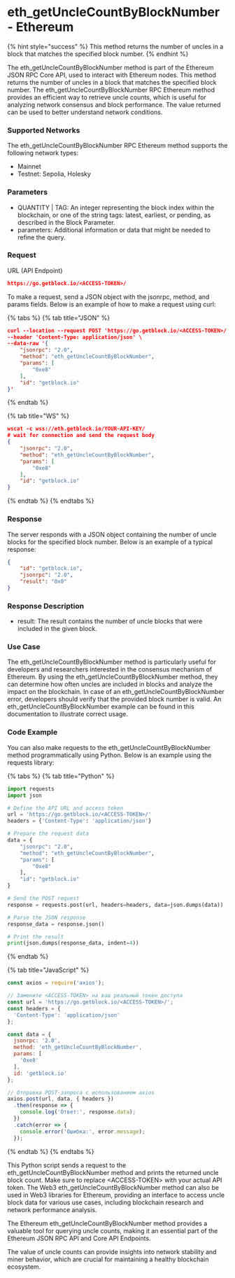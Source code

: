 # eth\_getUncleCountByBlockNumber - Ethereum

{% hint style="success" %}
This method returns the number of uncles in a block that matches the specified block number.
{% endhint %}

The eth\_getUncleCountByBlockNumber method is part of the Ethereum JSON RPC Core API, used to interact with Ethereum nodes. This method returns the number of uncles in a block that matches the specified block number. The eth\_getUncleCountByBlockNumber RPC Ethereum method provides an efficient way to retrieve uncle counts, which is useful for analyzing network consensus and block performance. The value returned can be used to better understand network conditions.

### Supported Networks

The eth\_getUncleCountByBlockNumber RPC Ethereum method supports the following network types:

* Mainnet
* Testnet: Sepolia, Holesky

### Parameters

* QUANTITY | TAG: An integer representing the block index within the blockchain, or one of the string tags: latest, earliest, or pending, as described in the Block Parameter.
* parameters: Additional information or data that might be needed to refine the query.

### Request&#x20;

URL (API Endpoint)

```json
https://go.getblock.io/<ACCESS-TOKEN>/
```

To make a request, send a JSON object with the jsonrpc, method, and params fields. Below is an example of how to make a request using curl:

{% tabs %}
{% tab title="JSON" %}
```json
curl --location --request POST 'https://go.getblock.io/<ACCESS-TOKEN>/' \
--header 'Content-Type: application/json' \
--data-raw '{
    "jsonrpc": "2.0",
    "method": "eth_getUncleCountByBlockNumber",
    "params": [
        "0xe8"
    ],
    "id": "getblock.io"
}'

```
{% endtab %}

{% tab title="WS" %}
```json
wscat -c wss://eth.getblock.io/YOUR-API-KEY/ 
# wait for connection and send the request body 
{
    "jsonrpc": "2.0",
    "method": "eth_getUncleCountByBlockNumber",
    "params": [
        "0xe8"
    ],
    "id": "getblock.io"
}
```
{% endtab %}
{% endtabs %}

### Response&#x20;

The server responds with a JSON object containing the number of uncle blocks for the specified block number. Below is an example of a typical response:

```json
{
    "id": "getblock.io",
    "jsonrpc": "2.0",
    "result": "0x0"
}
```

### Response Description

* result: The result contains the number of uncle blocks that were included in the given block.

### Use Case

The eth\_getUncleCountByBlockNumber method is particularly useful for developers and researchers interested in the consensus mechanism of Ethereum. By using the eth\_getUncleCountByBlockNumber method, they can determine how often uncles are included in blocks and analyze the impact on the blockchain. In case of an eth\_getUncleCountByBlockNumber error, developers should verify that the provided block number is valid. An eth\_getUncleCountByBlockNumber example can be found in this documentation to illustrate correct usage.

### Code Example

You can also make requests to the eth\_getUncleCountByBlockNumber method programmatically using Python. Below is an example using the requests library:

{% tabs %}
{% tab title="Python" %}
```python
import requests
import json

# Define the API URL and access token
url = 'https://go.getblock.io/<ACCESS-TOKEN>/'
headers = {'Content-Type': 'application/json'}

# Prepare the request data
data = {
    "jsonrpc": "2.0",
    "method": "eth_getUncleCountByBlockNumber",
    "params": [
        "0xe8"
    ],
    "id": "getblock.io"
}

# Send the POST request
response = requests.post(url, headers=headers, data=json.dumps(data))

# Parse the JSON response
response_data = response.json()

# Print the result
print(json.dumps(response_data, indent=4))
```
{% endtab %}

{% tab title="JavaScript" %}
```javascript
const axios = require('axios');

// Замените <ACCESS-TOKEN> на ваш реальный токен доступа
const url = 'https://go.getblock.io/<ACCESS-TOKEN>/';
const headers = {
  'Content-Type': 'application/json'
};

const data = {
  jsonrpc: '2.0',
  method: 'eth_getUncleCountByBlockNumber',
  params: [
    '0xe8'
  ],
  id: 'getblock.io'
};

// Отправка POST-запроса с использованием axios
axios.post(url, data, { headers })
  .then(response => {
    console.log('Ответ:', response.data);
  })
  .catch(error => {
    console.error('Ошибка:', error.message);
  });
```
{% endtab %}
{% endtabs %}

This Python script sends a request to the eth\_getUncleCountByBlockNumber method and prints the returned uncle block count. Make sure to replace \<ACCESS-TOKEN> with your actual API token. The Web3 eth\_getUncleCountByBlockNumber method can also be used in Web3 libraries for Ethereum, providing an interface to access uncle block data for various use cases, including blockchain research and network performance analysis.

The Ethereum eth\_getUncleCountByBlockNumber method provides a valuable tool for querying uncle counts, making it an essential part of the Ethereum JSON RPC API and Core API Endpoints.

The value of uncle counts can provide insights into network stability and miner behavior, which are crucial for maintaining a healthy blockchain ecosystem.
